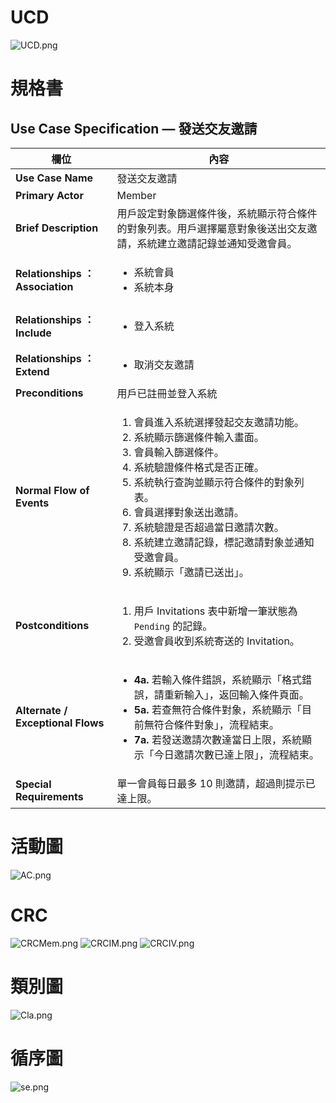 # UCD
![UCD.png](UCD.png)

# 規格書
## Use Case Specification — 發送交友邀請

| **欄位** | **內容** |
|---|---|
| **Use Case Name** | 發送交友邀請 |
| **Primary Actor** | Member |
| **Brief Description** | 用戶設定對象篩選條件後，系統顯示符合條件的對象列表。用戶選擇屬意對象後送出交友邀請，系統建立邀請記錄並通知受邀會員。 |
| **Relationships ：Association** | <ul><li>系統會員</li><li>系統本身</li></ul> |
| **Relationships ：Include** | <ul><li>登入系統</li></ul> |
| **Relationships ：Extend** | <ul><li>取消交友邀請</li></ul> |
| **Preconditions** | 用戶已註冊並登入系統 |
| **Normal Flow of Events** | <ol><li>會員進入系統選擇發起交友邀請功能。</li><li>系統顯示篩選條件輸入畫面。</li><li>會員輸入篩選條件。</li><li>系統驗證條件格式是否正確。</li><li>系統執行查詢並顯示符合條件的對象列表。</li><li>會員選擇對象送出邀請。</li><li>系統驗證是否超過當日邀請次數。</li><li>系統建立邀請記錄，標記邀請對象並通知受邀會員。</li><li>系統顯示「邀請已送出」。</li></ol> |
| **Postconditions** | <ol><li>用戶 Invitations 表中新增一筆狀態為 <code>Pending</code> 的記錄。</li><li>受邀會員收到系統寄送的 Invitation。</li></ol> |
| **Alternate / Exceptional Flows** | <ul><li><strong>4a.</strong> 若輸入條件錯誤，系統顯示「格式錯誤，請重新輸入」，返回輸入條件頁面。</li><li><strong>5a.</strong> 若查無符合條件對象，系統顯示「目前無符合條件對象」，流程結束。</li><li><strong>7a.</strong> 若發送邀請次數達當日上限，系統顯示「今日邀請次數已達上限」，流程結束。</li></ul> |
| **Special Requirements** | 單一會員每日最多 10 則邀請，超過則提示已達上限。 |

# 活動圖
![AC.png](AC.png)
# CRC
![CRCMem.png](CRCMem.png)
![CRCIM.png](CRCIM.png)
![CRCIV.png](CRCIV.png)

# 類別圖
![Cla.png](Cla.png)

# 循序圖
![se.png](se.png)